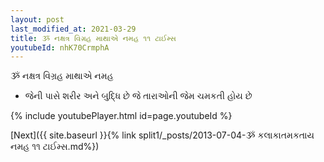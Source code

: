 ```yaml
---
layout: post
last_modified_at: 2021-03-29
title: ૐ નક્ષત્ર વિગ્રહ માથાએ નમહ ૧૧ ટાઈમ્સ
youtubeId: nhK70CrmphA
---
```

 
 
 ૐ નક્ષત્ર વિગ્રહ માથાએ નમહ  
 
 -  જેની પાસે શરીર અને બુદ્ધિ છે જે તારાઓની જેમ ચમકતી હોય છે 
 
  
 
  
 
 
 
 
 
 


{% include youtubePlayer.html id=page.youtubeId %}
 
[Next]({{ site.baseurl }}{% link  split1/_posts/2013-07-04-ૐ કલાકાતમકતાય નમહ ૧૧ ટાઈમ્સ.md%})
 
